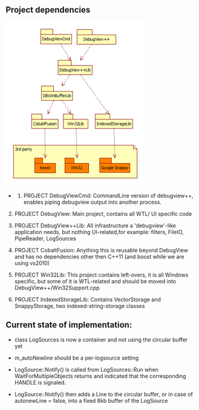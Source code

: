 Project dependencies
--------------------

![DebugView++ Projects](art/DebugViewProjects.png "DebugView++ Projects")

- 1) PROJECT DebugViewCmd:
CommandLine version of debugview++, 
enables piping debugview output into another process.

2) PROJECT DebugView:
Main project, contains all WTL/ UI  specific code

3) PROJECT DebugView++Lib:
All infrastructure a 'debugview'-like application needs,
but nothing UI-related,for example: filters, FileIO, PipeReader, LogSources

4) PROJECT CobaltFusion:
Anything this is reusable beyond DebugView and has no dependencies other then C++11
(and boost while we are using vs2010)

5) PROJECT Win32Lib:
This project contains left-overs, it is all Windows specific, 
but some of it is WTL-related and should be moved into 
DebugView++/Win32Support.cpp

6) PROJECT IndexedStorageLib:
Contains VectorStorage and SnappyStorage, two
indexed-string-storage classes


Current state of implementation:
--------------------------------

- class LogSources is now a container and not using the circular buffer yet
- m_autoNewline should be a per-logsource setting

- LogSource::Notify() is called from LogSources::Run 
when WaitForMultipleObjects returns and indicated that the corresponding HANDLE is signaled.

- LogSource::Notify() then adds a Line to the circular buffer,
or in case of autonewLine = false, into a fixed 8kb buffer of the LogSource


